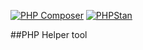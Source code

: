 [![PHP Composer](https://github.com/ONyklicek/Helper-tool/actions/workflows/php.yml/badge.svg)](https://github.com/ONyklicek/Helper-tool/actions/workflows/php.yml) [![PHPStan](https://github.com/ONyklicek/Helper-tool/actions/workflows/phpStan.yml/badge.svg)](https://github.com/ONyklicek/Helper-tool/actions/workflows/phpStan.yml)

##PHP Helper tool

